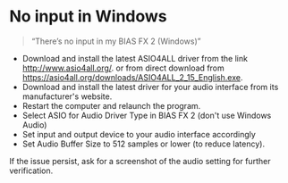 # No input in Windows
>“There’s no input in my BIAS FX 2 (Windows)”

-   Download and install the latest ASIO4ALL driver from the link http://www.asio4all.org/.
	  or from direct download from https://asio4all.org/downloads/ASIO4ALL_2_15_English.exe.
-   Download and install the latest driver for your audio interface from its manufacturer's website.    
-   Restart the computer and relaunch the program.
-   Select ASIO for Audio Driver Type in BIAS FX 2 (don't use Windows Audio)
-   Set input and output device to your audio interface accordingly
-   Set Audio Buffer Size to 512 samples or lower (to reduce latency).

If the issue persist, ask for a screenshot of the audio setting for further verification.